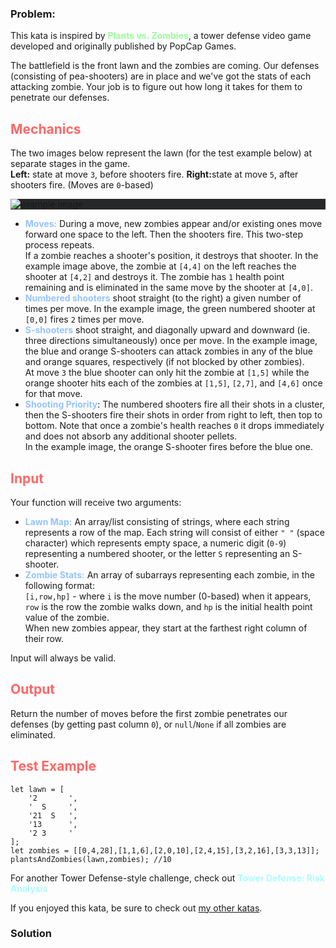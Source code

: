 ### Problem:
<p>This kata is inspired by <a href="http://plantsvszombies.wikia.com/wiki/Main_Page" style="color:#9f9;text-decoration:none" target="_blank"><b>Plants vs. Zombies</b></a>, a tower defense video game developed and originally published by PopCap Games.</p>

<p>The battlefield is the front lawn and the zombies are coming. Our defenses (consisting of pea-shooters) are in place and we&apos;ve got the stats of each attacking zombie. Your job is to figure out how long it takes for them to penetrate our defenses.</p>

<h2 style="color:#f66">Mechanics</h2>
<p>The two images below represent the lawn (for the test example below) at separate stages in the game.<br>
<b>Left:</b> state at move <code>3</code>, before shooters fire. <b>Right:</b>state at move <code>5</code>, after shooters fire. (Moves are <code>0</code>-based)</p>
<div style="background:#262729"><img src="https://i.imgur.com/1wSbnMC.png" alt="example image"></div>
<ul>
    <li><strong style="color:#95c4ff">Moves:</strong> During a move, new zombies appear and/or existing ones move forward one space to the left. Then the shooters fire. This two-step process repeats.<br>
    If a zombie reaches a shooter&apos;s position, it destroys that shooter. In the example image above, the zombie at <code>[4,4]</code> on the left reaches the shooter at <code>[4,2]</code> and destroys it. The zombie has <code>1</code> health point remaining and is eliminated in the same move by the shooter at <code>[4,0]</code>.</li>
    <li><strong style="color:#95c4ff">Numbered shooters</strong> shoot straight (to the right) a given number of times per move. In the example image, the green numbered shooter at <code>[0,0]</code> fires <code>2</code> times per move.</li>
    <li><strong style="color:#95c4ff">S-shooters</strong> shoot straight, and diagonally upward and downward (ie. three directions simultaneously) once per move. In the example image, the blue and orange S-shooters can attack zombies in any of the blue and orange squares, respectively (if not blocked by other zombies).<br>
    At move <code>3</code> the blue shooter can only hit the zombie at <code>[1,5]</code> while the orange shooter hits each of the zombies at <code>[1,5]</code>, <code>[2,7]</code>, and <code>[4,6]</code> once for that move.</li>
    <li><strong style="color:#95c4ff">Shooting Priority</strong>: The numbered shooters fire all their shots in a cluster, then the S-shooters fire their shots in order from right to left, then top to bottom. Note that once a zombie&apos;s health reaches <code>0</code> it drops immediately and does not absorb any additional shooter pellets.<br>
    In the example image, the orange S-shooter fires before the blue one.</li>
</ul>

<h2 style="color:#f66">Input</h2>
<p>Your function will receive two arguments:</p>
<ul>
    <li><strong style="color:#95c4ff">Lawn Map:</strong> An array/list consisting of strings, where each string represents a row of the map. Each string will consist of either <code>&quot; &quot;</code> (space character) which represents empty space, a numeric digit (<code>0-9</code>) representing a numbered shooter, or the letter <code>S</code> representing an S-shooter.</li>
    <li><strong style="color:#95c4ff">Zombie Stats:</strong> An array of subarrays representing each zombie, in the following format:<br>
    <code>[i,row,hp]</code> - where <code>i</code> is the move number (0-based) when it appears, <code>row</code> is the row the zombie walks down, and <code>hp</code> is the initial health point value of the zombie.<br>
    When new zombies appear, they start at the farthest right column of their row.</li>
</ul>
<p>Input will always be valid.</p>

<h2 style="color:#f66">Output</h2>
<p>Return the number of moves before the first zombie penetrates our defenses (by getting past column <code>0</code>), or <code>null</code>/<code>None</code> if all zombies are eliminated.</p>

<h2 style="color:#f66">Test Example</h2>

<pre><code class="language-javascript"><span class="hljs-keyword">let</span> lawn = [
    <span class="hljs-string">&apos;2       &apos;</span>,
    <span class="hljs-string">&apos;  S     &apos;</span>,
    <span class="hljs-string">&apos;21  S   &apos;</span>,
    <span class="hljs-string">&apos;13      &apos;</span>,
    <span class="hljs-string">&apos;2 3     &apos;</span>
];
<span class="hljs-keyword">let</span> zombies = [[<span class="hljs-number">0</span>,<span class="hljs-number">4</span>,<span class="hljs-number">28</span>],[<span class="hljs-number">1</span>,<span class="hljs-number">1</span>,<span class="hljs-number">6</span>],[<span class="hljs-number">2</span>,<span class="hljs-number">0</span>,<span class="hljs-number">10</span>],[<span class="hljs-number">2</span>,<span class="hljs-number">4</span>,<span class="hljs-number">15</span>],[<span class="hljs-number">3</span>,<span class="hljs-number">2</span>,<span class="hljs-number">16</span>],[<span class="hljs-number">3</span>,<span class="hljs-number">3</span>,<span class="hljs-number">13</span>]];
plantsAndZombies(lawn,zombies); <span class="hljs-comment">//10</span></code></pre>
<pre style="display: none;"><code class="language-python">lawn = [
    <span class="hljs-string">&apos;2       &apos;</span>,
    <span class="hljs-string">&apos;  S     &apos;</span>,
    <span class="hljs-string">&apos;21  S   &apos;</span>,
    <span class="hljs-string">&apos;13      &apos;</span>,
    <span class="hljs-string">&apos;2 3     &apos;</span>
]
zombies = [[<span class="hljs-number">0</span>,<span class="hljs-number">4</span>,<span class="hljs-number">28</span>],[<span class="hljs-number">1</span>,<span class="hljs-number">1</span>,<span class="hljs-number">6</span>],[<span class="hljs-number">2</span>,<span class="hljs-number">0</span>,<span class="hljs-number">10</span>],[<span class="hljs-number">2</span>,<span class="hljs-number">4</span>,<span class="hljs-number">15</span>],[<span class="hljs-number">3</span>,<span class="hljs-number">2</span>,<span class="hljs-number">16</span>],[<span class="hljs-number">3</span>,<span class="hljs-number">3</span>,<span class="hljs-number">13</span>]]
plants_and_zombies(lawn,zombies); <span class="hljs-comment">#10</span></code></pre>
<p>For another Tower Defense-style challenge, check out <a href="https://www.codewars.com/kata/5a57faad880385f3b60000d0" style="color:#aff;text-decoration:none" target="_blank"><b>Tower Defense: Risk Analysis</b></a></p>

<p>If you enjoyed this kata, be sure to check out <a href="https://www.codewars.com/users/docgunthrop/authored" target="_blank">my other katas</a>.</p>

### Solution